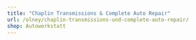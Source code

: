 ```yaml
---
title: "Chaplin Transmissions & Complete Auto Repair"
url: /olney/chaplin-transmissions-und-complete-auto-repair/
shop: Autowerkstatt
---
```

